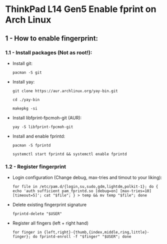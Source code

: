 # ThinkPad L14 Gen5 Enable fprint on Arch Linux
## 1 - How to enable fingerprint:
### 1.1 - Install packages (Not as root!):
* Install git:
    ```
    pacman -S git
    ```
* Install yay:
    ```
    git clone https://aur.archlinux.org/yay-bin.git
    ```
    ```
    cd ./yay-bin
    ```
    ```
    makepkg -si
    ```
* Install libfprint-fpcmoh-git (AUR):
    ```
    yay -S libfprint-fpcmoh-git
    ```
* Install and enable fprintd:
    ```
    pacman -S fprintd
    ```
    ```
    systemctl start fprintd && systemctl enable fprintd
    ```
### 1.2 - Register fingerprint
* Login configuration (Change debug, max-tries and timout to your liking):
    ```
    for file in /etc/pam.d/{login,su,sudo,gdm,lightdm,polkit-1}; do { echo 'auth sufficient pam_fprintd.so [debug=on] [max-tries=10] [timeout=5]'; cat "$file"; } > temp && mv temp "$file"; done
    ```
* Delete existing fingerprint signature
    ```
    fprintd-delete "$USER"
    ```
* Register all fingers (left + right hand)
    ```
    for finger in {left,right}-{thumb,{index,middle,ring,little}-finger}; do fprintd-enroll -f "$finger" "$USER"; done
    ```
